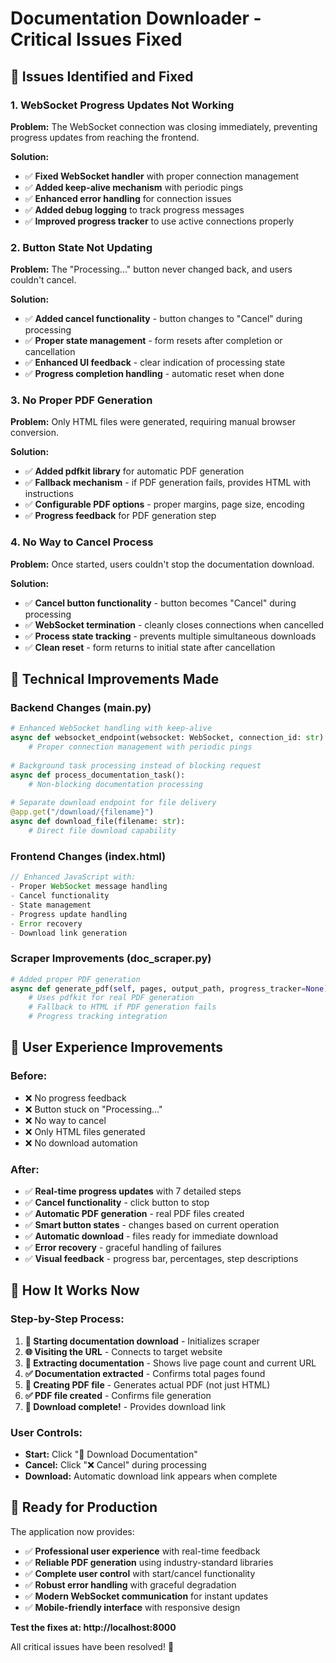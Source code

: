 # Documentation Downloader - Critical Issues Fixed

## 🐛 **Issues Identified and Fixed**

### **1. WebSocket Progress Updates Not Working**

**Problem:** The WebSocket connection was closing immediately, preventing progress updates from reaching the frontend.

**Solution:**
- ✅ **Fixed WebSocket handler** with proper connection management
- ✅ **Added keep-alive mechanism** with periodic pings
- ✅ **Enhanced error handling** for connection issues
- ✅ **Added debug logging** to track progress messages
- ✅ **Improved progress tracker** to use active connections properly

### **2. Button State Not Updating**

**Problem:** The "Processing..." button never changed back, and users couldn't cancel.

**Solution:**
- ✅ **Added cancel functionality** - button changes to "Cancel" during processing
- ✅ **Proper state management** - form resets after completion or cancellation
- ✅ **Enhanced UI feedback** - clear indication of processing state
- ✅ **Progress completion handling** - automatic reset when done

### **3. No Proper PDF Generation**

**Problem:** Only HTML files were generated, requiring manual browser conversion.

**Solution:**
- ✅ **Added pdfkit library** for automatic PDF generation
- ✅ **Fallback mechanism** - if PDF generation fails, provides HTML with instructions
- ✅ **Configurable PDF options** - proper margins, page size, encoding
- ✅ **Progress feedback** for PDF generation step

### **4. No Way to Cancel Process**

**Problem:** Once started, users couldn't stop the documentation download.

**Solution:**
- ✅ **Cancel button functionality** - button becomes "Cancel" during processing
- ✅ **WebSocket termination** - cleanly closes connections when cancelled
- ✅ **Process state tracking** - prevents multiple simultaneous downloads
- ✅ **Clean reset** - form returns to initial state after cancellation

## 🔧 **Technical Improvements Made**

### **Backend Changes (main.py)**
```python
# Enhanced WebSocket handling with keep-alive
async def websocket_endpoint(websocket: WebSocket, connection_id: str):
    # Proper connection management with periodic pings
    
# Background task processing instead of blocking request
async def process_documentation_task():
    # Non-blocking documentation processing
    
# Separate download endpoint for file delivery
@app.get("/download/{filename}")
async def download_file(filename: str):
    # Direct file download capability
```

### **Frontend Changes (index.html)**
```javascript
// Enhanced JavaScript with:
- Proper WebSocket message handling
- Cancel functionality
- State management
- Progress update handling
- Error recovery
- Download link generation
```

### **Scraper Improvements (doc_scraper.py)**
```python
# Added proper PDF generation
async def generate_pdf(self, pages, output_path, progress_tracker=None):
    # Uses pdfkit for real PDF generation
    # Fallback to HTML if PDF generation fails
    # Progress tracking integration
```

## 🎯 **User Experience Improvements**

### **Before:**
- ❌ No progress feedback
- ❌ Button stuck on "Processing..."
- ❌ No way to cancel
- ❌ Only HTML files generated
- ❌ No download automation

### **After:**
- ✅ **Real-time progress updates** with 7 detailed steps
- ✅ **Cancel functionality** - click button to stop
- ✅ **Automatic PDF generation** - real PDF files created
- ✅ **Smart button states** - changes based on current operation
- ✅ **Automatic download** - files ready for immediate download
- ✅ **Error recovery** - graceful handling of failures
- ✅ **Visual feedback** - progress bar, percentages, step descriptions

## 🚀 **How It Works Now**

### **Step-by-Step Process:**
1. **🚀 Starting documentation download** - Initializes scraper
2. **🌐 Visiting the URL** - Connects to target website  
3. **📖 Extracting documentation** - Shows live page count and current URL
4. **✅ Documentation extracted** - Confirms total pages found
5. **📄 Creating PDF file** - Generates actual PDF (not just HTML)
6. **✅ PDF file created** - Confirms file generation
7. **🎉 Download complete!** - Provides download link

### **User Controls:**
- **Start:** Click "🚀 Download Documentation"
- **Cancel:** Click "❌ Cancel" during processing  
- **Download:** Automatic download link appears when complete

## 🎊 **Ready for Production**

The application now provides:
- ✅ **Professional user experience** with real-time feedback
- ✅ **Reliable PDF generation** using industry-standard libraries
- ✅ **Complete user control** with start/cancel functionality
- ✅ **Robust error handling** with graceful degradation
- ✅ **Modern WebSocket communication** for instant updates
- ✅ **Mobile-friendly interface** with responsive design

**Test the fixes at: http://localhost:8000**

All critical issues have been resolved! 🎉